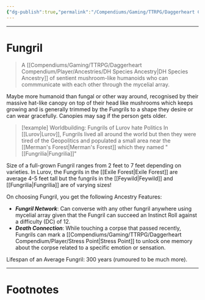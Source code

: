 ```yaml
---
{"dg-publish":true,"permalink":"/Compendiums/Gaming/TTRPG/Daggerheart Compendium/Player/Ancestries/Fungril (DH)/","tags":["TTRPG"]}
---
```



---
# Fungril
> A [[Compendiums/Gaming/TTRPG/Daggerheart Compendium/Player/Ancestries/DH Species Ancestry\|DH Species Ancestry]] of sentient mushroom-like humanoids who can commmunicate with each other through the mycelial array.

Maybe more humanoid than fungal or other way around, recognised by their massive hat-like canopy on top of their head like mushrooms which keeps growing and is generally trimmed by the Fungrils to a shape they desire or can wear gracefully. Canopies may sag if the person gets older.

> [!example] Worldbuilding: Fungrils of Lurov hate Politics
> In [[Lurov\|Lurov]], Fungrils lived all around the world but then they were tired of the Geopolitics and populated a small area near the [[Merman's Forest\|Merman's Forest]] which they named "[[Fungrilia\|Fungrilia]]"

Size of a full-grown Fungril ranges from 2 feet to 7 feet  depending on varieties. In Lurov, the Fungrils in the [[Exile Forest\|Exile Forest]] are average 4-5 feet tall but the fungrils in the [[Feywild\|Feywild]] and [[Fungrilia\|Fungrilia]] are of varying sizes!

On choosing Fungril, you get the following Ancestry Features:
- ***Fungril Network***: Can converse with any other fungril anywhere using mycelial array given that the Fungril can succeed an Instinct Roll against a difficulty (DC) of 12.
- ***Death Connection***: While touching a corpse that passed recently, Fungrils can mark a [[Compendiums/Gaming/TTRPG/Daggerheart Compendium/Player/Stress Point\|Stress Point]] to unlock one memory about the corpse related to a specific emotion or sensation.

Lifespan of an Average Fungril: 300 years (rumoured to be much more).

---
# Footnotes